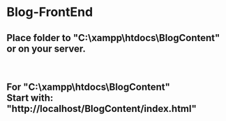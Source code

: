 # Blog-FrontEnd
<h2>Place folder to "C:\xampp\htdocs\BlogContent" or on your server.</h2> <br>
<h2> For "C:\xampp\htdocs\BlogContent" <br> Start with: "http://localhost/BlogContent/index.html" </h2>
